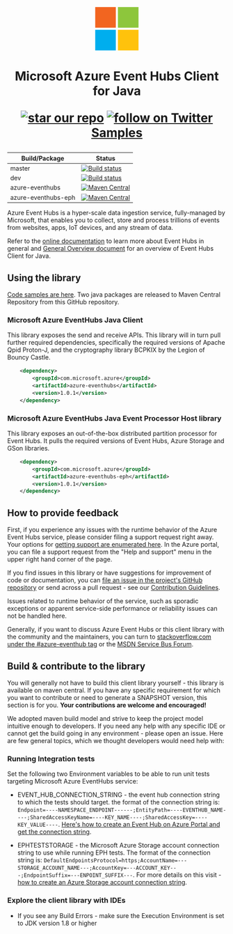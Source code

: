 <p align="center">
  <img src="event-hubs.png" alt="Microsoft Azure Event Hubs" width="100"/>
</p>

<h1 align="center">Microsoft Azure Event Hubs Client for Java
<p align="center">
  <a href="#star-our-repo">
        <img src="https://img.shields.io/github/stars/azure/azure-event-hubs-java.svg?style=social&label=Stars"
            alt="star our repo"></a>
  <a href="https://twitter.com/intent/follow?screen_name=azureeventhubs">
        <img src="https://img.shields.io/twitter/url/http/shields.io.svg?style=social&label=Follow%20@azureeventhubs"
            alt="follow on Twitter"></a>
  <a href="https://github.com/Azure/azure-event-hubs/tree/master/samples/Java">Samples</a>
</p></h1>

|Build/Package|Status|
|------|-------------|
|master|[![Build status](https://ci.appveyor.com/api/projects/status/3prh8sm3stn4o5vj/branch/master?svg=true)](https://ci.appveyor.com/project/jtaubensee/azure-event-hubs-java/branch/master)|
|dev|[![Build status](https://ci.appveyor.com/api/projects/status/3prh8sm3stn4o5vj/branch/dev?svg=true)](https://ci.appveyor.com/project/jtaubensee/azure-event-hubs-java/branch/dev)|
|azure-eventhubs|[![Maven Central](https://maven-badges.herokuapp.com/maven-central/com.microsoft.azure/azure-eventhubs/badge.svg)](https://maven-badges.herokuapp.com/maven-central/com.microsoft.azure/azure-eventhubs)
|azure-eventhubs-eph|[![Maven Central](https://maven-badges.herokuapp.com/maven-central/com.microsoft.azure/azure-eventhubs-eph/badge.svg)](https://maven-badges.herokuapp.com/maven-central/com.microsoft.azure/azure-eventhubs-eph)

Azure Event Hubs is a hyper-scale data ingestion service, fully-managed by Microsoft, that enables you to collect, store and process trillions of events from websites, apps, IoT devices, and any stream of data.

Refer to the [online documentation](https://azure.microsoft.com/services/event-hubs/) to learn more about Event Hubs in general and [General Overview document](Overview.md) for an overview of Event Hubs Client for Java.

## Using the library 

[Code samples are here](https://github.com/Azure/azure-event-hubs/tree/master/samples/Java). Two java packages are released to Maven Central Repository from this GitHub repository.

### Microsoft Azure EventHubs Java Client

This library exposes the send and receive APIs. This library will in turn pull further required dependencies, specifically 
the required versions of Apache Qpid Proton-J, and the cryptography library BCPKIX by the Legion of Bouncy Castle.   

```XML
   	<dependency> 
   		<groupId>com.microsoft.azure</groupId> 
   		<artifactId>azure-eventhubs</artifactId> 
   		<version>1.0.1</version>
   	</dependency>
```

### Microsoft Azure EventHubs Java Event Processor Host library

This library exposes an out-of-the-box distributed partition processor for Event Hubs.
It pulls the required versions of Event Hubs, Azure Storage and GSon libraries.

```XML
   	<dependency> 
   		<groupId>com.microsoft.azure</groupId> 
   		<artifactId>azure-eventhubs-eph</artifactId> 
   		<version>1.0.1</version>
   	</dependency>
```  

## How to provide feedback

First, if you experience any issues with the runtime behavior of the Azure Event Hubs service, please consider filing a support request
right away. Your options for [getting support are enumerated here](https://azure.microsoft.com/support/options/). In the Azure portal, 
you can file a support request from the "Help and support" menu in the upper right hand corner of the page.   

If you find issues in this library or have suggestions for improvement of code or documentation, you can [file an issue in the project's 
GitHub repository](https://github.com/Azure/azure-event-hubs/issues) or send across a pull request - see our [Contribution Guidelines](./.github/CONTRIBUTING.md). 

Issues related to runtime behavior of the service, such as sporadic exceptions or apparent service-side performance or reliability issues can not be handled here.

Generally, if you want to discuss Azure Event Hubs or this client library with the community and the maintainers, you can turn to 
[stackoverflow.com under the #azure-eventhub tag](http://stackoverflow.com/questions/tagged/azure-eventhub) or the 
[MSDN Service Bus Forum](https://social.msdn.microsoft.com/Forums/en-US/home?forum=servbus). 

## Build & contribute to the library

You will generally not have to build this client library yourself - this library is available on maven central.
If you have any specific requirement for which you want to contribute or need to generate a SNAPSHOT version, this section is for you.
**Your contributions are welcome and encouraged!**

We adopted maven build model and strive to keep the project model intuitive enough to developers. 
If you need any help with any specific IDE or cannot get the build going in any environment - please open an issue.
Here are few general topics, which we thought developers would need help with:

### Running Integration tests

Set the following two Environment variables to be able to run unit tests targeting Microsoft Azure EventHubs service:

  * EVENT_HUB_CONNECTION_STRING - the event hub connection string to which the tests should target. the format of the connection string is: `Endpoint=----NAMESPACE_ENDPOINT------;EntityPath=----EVENTHUB_NAME----;SharedAccessKeyName=----KEY_NAME----;SharedAccessKey=----KEY_VALUE----`. [Here's how to create an Event Hub on Azure Portal and get the connection string](https://docs.microsoft.com/en-us/azure/event-hubs/event-hubs-create).

  * EPHTESTSTORAGE - the Microsoft Azure Storage account connection string to use while running EPH tests. The format of the connection string is: `DefaultEndpointsProtocol=https;AccountName=---STORAGE_ACCOUNT_NAME---;AccountKey=---ACCOUNT_KEY---;EndpointSuffix=---ENPOINT_SUFFIX---`. For more details on this visit - [how to create an Azure Storage account connection string](https://docs.microsoft.com/en-us/azure/storage/common/storage-configure-connection-string#create-a-connection-string-for-an-azure-storage-account).

### Explore the client library with IDEs

* If you see any Build Errors - make sure the Execution Environment is set to JDK version 1.8 or higher

